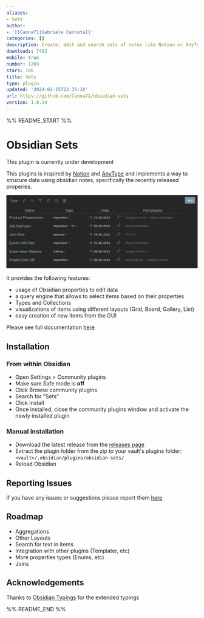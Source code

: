 ```yaml
---
aliases:
- Sets
author:
- '[[Canna71|Gabriele Cannata]]'
categories: []
description: Create, edit and search sets of notes like Notion or AnyType DBs
downloads: 7462
mobile: true
number: 1209
stars: 106
title: Sets
type: plugin
updated: '2024-02-15T23:35:10'
url: https://github.com/Canna71/obsidian-sets
version: 1.0.14
---
```


%% README_START %%

# Obsidian Sets

This plugin is currently under development

This plugins is inspired by [Notion](https://www.notion.so) and [AnyType](https://anytype.io) and implements a way to strucure data using obsidian notes, specifically the recently released properies.

![Alt text](https://raw.githubusercontent.com/Canna71/obsidian-sets/HEAD/image.png)

It provides the following features:
- usage of Obsidian properties to edit data
- a query engine that allows to select items based on their properties
- Types and Collections
- visualizations of items using different layouts (Grid, Board, Gallery, List)
- easy creation of new items from the GUI

Please see full documentation [here](docs/doc.md)


## Installation

### From within Obsidian


- Open Settings > Community plugins
- Make sure Safe mode is **off**
- Click Browse community plugins
- Search for "Sets"
- Click Install
- Once installed, close the community plugins window and activate the newly installed plugin



### Manual installation

- Download the latest release from the [releases page](https://github.com/Canna71/obsidian-sets/issues)
- Extract the plugin folder from the zip to your vault's plugins folder: `<vault>/.obsidian/plugins/obsidian-sets/`
- Reload Obsidian


## Reporting Issues

If you have any issues or suggestions please report them [here](https://github.com/Canna71/obsidian-sets/issues)

## Roadmap


- Aggregations
- Other Layouts
- Search for text in items
- Integration with other plugins (Templater, etc)
- More properties types (Enums, etc)
- Joins

## Acknowledgements
Thanks to [Obsidian Typings](https://github.com/Fevol/obsidian-typings) for the extended typings



%% README_END %%